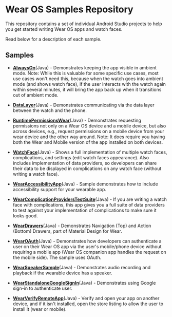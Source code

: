 Wear OS Samples Repository
======================

This repository contains a set of individual Android Studio projects to help you get started writing Wear OS apps and watch faces.

Read below for a description of each sample.


Samples
----------

* **[AlwaysOn](AlwaysOn)**(Java) - Demonstrates keeping the app visible in ambient mode. Note: While this is valuable for some specific use cases, most use cases won't need this, because when the watch goes into ambient mode (and shows watch face), if the user interacts with the watch again within several minutes, it will bring the app back up when it transitions out of ambient mode.

* **[DataLayer](DataLayer)**(Java) - Demonstrates communicating via the data layer between the watch and the phone.

* **[RuntimePermissionsWear](RuntimePermissionsWear)**(Java) - Demonstrates requesting permissions not only on a Wear OS device and a mobile device, but also across devices, e.g., request permissions on a mobile device from your wear device and the other way around. Note: It does require you having both the Wear and Mobile version of the app installed on both devices.

* **[WatchFace](WatchFace)**(Java) - Shows a full implementation of multiple watch faces, complications, and settings (edit watch faces appearance). Also includes implementation of data providers, so developers can share their data to be displayed in complications on any watch face (without writing a watch face).

* **[WearAccessibilityApp](WearAccessibilityApp)**(Java) - Sample demonstrates how to include accessibility support for your wearable app.

* **[WearComplicationProvidersTestSuite](WearComplicationProvidersTestSuite)**(Java) - If you are writing a watch face with complications, this app gives you a full suite of data providers to test against your implementation of complications to make sure it looks good.

* **[WearDrawers](WearDrawers)**(Java) - Demonstrates Navigation (Top) and Action (Bottom) Drawers, part of Material Design for Wear.

* **[WearOAuth](WearOAuth)**(Java) - Demonstrates how developers can authenticate a user on their Wear OS app via the user's mobile/phone device without requiring a mobile app (Wear OS companion app handles the request on the mobile side). The sample uses OAuth.

* **[WearSpeakerSample](WearSpeakerSample)**(Java) - Demonstrates audio recording and playback if the wearable device has a speaker.

* **[WearStandaloneGoogleSignIn](WearStandaloneGoogleSignIn)**(Java) - Demonstrates using Google sign-in to authenticate user. 

* **[WearVerifyRemoteApp](WearVerifyRemoteApp)**(Java) - Verify and open your app on another device, and if it isn't installed, open the store listing to allow the user to install it (wear or mobile).
